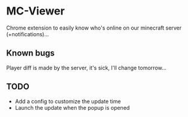 # MC-Viewer

Chrome extension to easily know who's online on our minecraft server (+notifications)...

## Known bugs

Player diff is made by the server, it's sick, I'll change tomorrow...

## TODO

+ Add a config to customize the update time
+ Launch the update when the popup is opened
